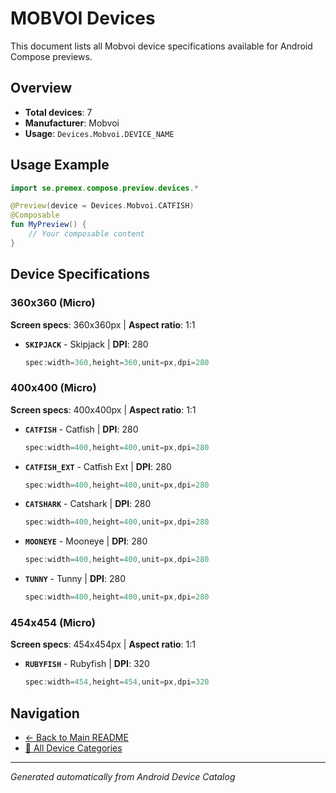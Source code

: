 # MOBVOI Devices

This document lists all Mobvoi device specifications available for Android Compose previews.

## Overview

- **Total devices**: 7
- **Manufacturer**: Mobvoi
- **Usage**: `Devices.Mobvoi.DEVICE_NAME`

## Usage Example

```kotlin
import se.premex.compose.preview.devices.*

@Preview(device = Devices.Mobvoi.CATFISH)
@Composable
fun MyPreview() {
    // Your composable content
}
```

## Device Specifications

### 360x360 (Micro)

**Screen specs**: 360x360px | **Aspect ratio**: 1:1

- **`SKIPJACK`** - Skipjack | **DPI**: 280
  ```kotlin
  spec:width=360,height=360,unit=px,dpi=280
  ```

### 400x400 (Micro)

**Screen specs**: 400x400px | **Aspect ratio**: 1:1

- **`CATFISH`** - Catfish | **DPI**: 280
  ```kotlin
  spec:width=400,height=400,unit=px,dpi=280
  ```

- **`CATFISH_EXT`** - Catfish Ext | **DPI**: 280
  ```kotlin
  spec:width=400,height=400,unit=px,dpi=280
  ```

- **`CATSHARK`** - Catshark | **DPI**: 280
  ```kotlin
  spec:width=400,height=400,unit=px,dpi=280
  ```

- **`MOONEYE`** - Mooneye | **DPI**: 280
  ```kotlin
  spec:width=400,height=400,unit=px,dpi=280
  ```

- **`TUNNY`** - Tunny | **DPI**: 280
  ```kotlin
  spec:width=400,height=400,unit=px,dpi=280
  ```

### 454x454 (Micro)

**Screen specs**: 454x454px | **Aspect ratio**: 1:1

- **`RUBYFISH`** - Rubyfish | **DPI**: 320
  ```kotlin
  spec:width=454,height=454,unit=px,dpi=320
  ```

## Navigation

- [← Back to Main README](../../README.md)
- [📱 All Device Categories](../README.md)

---
*Generated automatically from Android Device Catalog*
